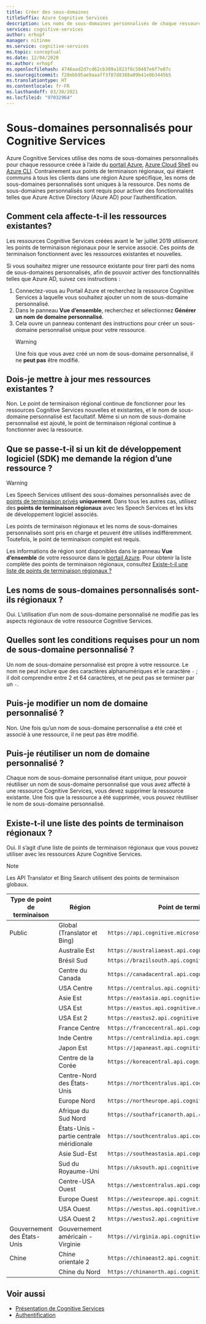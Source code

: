 ```yaml
---
title: Créer des sous-domaines
titleSuffix: Azure Cognitive Services
description: Les noms de sous-domaines personnalisés de chaque ressource Cognitive Service sont créés via le portail Azure, Azure Cloud Shell ou Azure CLI.
services: cognitive-services
author: erhopf
manager: nitinme
ms.service: cognitive-services
ms.topic: conceptual
ms.date: 12/04/2020
ms.author: erhopf
ms.openlocfilehash: 4746aad2d7cd62cb309a1823f8c50487e6f7e87c
ms.sourcegitcommit: f28ebb95ae9aaaff3f87d8388a09b41e0b3445b5
ms.translationtype: HT
ms.contentlocale: fr-FR
ms.lasthandoff: 03/30/2021
ms.locfileid: "97032964"
---
```

# <a name="custom-subdomain-names-for-cognitive-services"></a>Sous-domaines personnalisés pour Cognitive Services

Azure Cognitive Services utilise des noms de sous-domaines personnalisés pour chaque ressource créée à l’aide du [portail Azure](https://portal.azure.com), [Azure Cloud Shell](https://azure.microsoft.com/features/cloud-shell/) ou [Azure CLI](/cli/azure/install-azure-cli). Contrairement aux points de terminaison régionaux, qui étaient communs à tous les clients dans une région Azure spécifique, les noms de sous-domaines personnalisés sont uniques à la ressource. Des noms de sous-domaines personnalisés sont requis pour activer des fonctionnalités telles que Azure Active Directory (Azure AD) pour l’authentification.

## <a name="how-does-this-impact-existing-resources"></a>Comment cela affecte-t-il les ressources existantes?

Les ressources Cognitive Services créées avant le 1er juillet 2019 utiliseront les points de terminaison régionaux pour le service associé. Ces points de terminaison fonctionnent avec les ressources existantes et nouvelles.

Si vous souhaitez migrer une ressource existante pour tirer parti des noms de sous-domaines personnalisés, afin de pouvoir activer des fonctionnalités telles que Azure AD, suivez ces instructions :

1. Connectez-vous au Portail Azure et recherchez la ressource Cognitive Services à laquelle vous souhaitez ajouter un nom de sous-domaine personnalisé.
2. Dans le panneau **Vue d’ensemble**, recherchez et sélectionnez **Générer un nom de domaine personnalisé**.
3. Cela ouvre un panneau contenant des instructions pour créer un sous-domaine personnalisé unique pour votre ressource.
   > [!WARNING]
   > Une fois que vous avez créé un nom de sous-domaine personnalisé, il ne **peut pas** être modifié.

## <a name="do-i-need-to-update-my-existing-resources"></a>Dois-je mettre à jour mes ressources existantes ?

Non. Le point de terminaison régional continue de fonctionner pour les ressources Cognitive Services nouvelles et existantes, et le nom de sous-domaine personnalisé est facultatif. Même si un nom de sous-domaine personnalisé est ajouté, le point de terminaison régional continue à fonctionner avec la ressource.

## <a name="what-if-an-sdk-asks-me-for-the-region-for-a-resource"></a>Que se passe-t-il si un kit de développement logiciel (SDK) me demande la région d’une ressource ?

> [!WARNING]
> Les Speech Services utilisent des sous-domaines personnalisés avec de [points de terminaison privés](Speech-Service/speech-services-private-link.md) **uniquement**. Dans tous les autres cas, utilisez des **points de terminaison régionaux** avec les Speech Services et les kits de développement logiciel associés.

Les points de terminaison régionaux et les noms de sous-domaines personnalisés sont pris en charge et peuvent être utilisés indifféremment. Toutefois, le point de terminaison complet est requis.

Les informations de région sont disponibles dans le panneau **Vue d’ensemble** de votre ressource dans le [portail Azure](https://portal.azure.com). Pour obtenir la liste complète des points de terminaison régionaux, consultez [Existe-t-il une liste de points de terminaison régionaux ?](#is-there-a-list-of-regional-endpoints)

## <a name="are-custom-subdomain-names-regional"></a>Les noms de sous-domaines personnalisés sont-ils régionaux ?

Oui. L’utilisation d’un nom de sous-domaine personnalisé ne modifie pas les aspects régionaux de votre ressource Cognitive Services.

## <a name="what-are-the-requirements-for-a-custom-subdomain-name"></a>Quelles sont les conditions requises pour un nom de sous-domaine personnalisé ?

Un nom de sous-domaine personnalisé est propre à votre ressource. Le nom ne peut inclure que des caractères alphanumériques et le caractère `-` ; il doit comprendre entre 2 et 64 caractères, et ne peut pas se terminer par un `-`.

## <a name="can-i-change-a-custom-domain-name"></a>Puis-je modifier un nom de domaine personnalisé ?

Non. Une fois qu’un nom de sous-domaine personnalisé a été créé et associé à une ressource, il ne peut pas être modifié.

## <a name="can-i-reuse-a-custom-domain-name"></a>Puis-je réutiliser un nom de domaine personnalisé ?

Chaque nom de sous-domaine personnalisé étant unique, pour pouvoir réutiliser un nom de sous-domaine personnalisé que vous avez affecté à une ressource Cognitive Services, vous devez supprimer la ressource existante. Une fois que la ressource a été supprimée, vous pouvez réutiliser le nom de sous-domaine personnalisé.

## <a name="is-there-a-list-of-regional-endpoints"></a>Existe-t-il une liste des points de terminaison régionaux ?

Oui. Il s’agit d’une liste de points de terminaison régionaux que vous pouvez utiliser avec les ressources Azure Cognitive Services.

> [!NOTE]
> Les API Translator et Bing Search utilisent des points de terminaison globaux.

| Type de point de terminaison | Région | Point de terminaison |
|---------------|--------|----------|
| Public | Global (Translator et Bing) | `https://api.cognitive.microsoft.com` |
| | Australie Est | `https://australiaeast.api.cognitive.microsoft.com` |
| | Brésil Sud | `https://brazilsouth.api.cognitive.microsoft.com` |
| | Centre du Canada | `https://canadacentral.api.cognitive.microsoft.com` |
| | USA Centre | `https://centralus.api.cognitive.microsoft.com` |
| | Asie Est | `https://eastasia.api.cognitive.microsoft.com` |
| | USA Est | `https://eastus.api.cognitive.microsoft.com` |
| | USA Est 2 | `https://eastus2.api.cognitive.microsoft.com` |
| | France Centre | `https://francecentral.api.cognitive.microsoft.com` |
| | Inde Centre | `https://centralindia.api.cognitive.microsoft.com` |
| | Japon Est | `https://japaneast.api.cognitive.microsoft.com` |
| | Centre de la Corée | `https://koreacentral.api.cognitive.microsoft.com` |
| | Centre-Nord des États-Unis | `https://northcentralus.api.cognitive.microsoft.com` |
| | Europe Nord | `https://northeurope.api.cognitive.microsoft.com` |
| | Afrique du Sud Nord | `https://southafricanorth.api.cognitive.microsoft.com` |
| | États-Unis - partie centrale méridionale | `https://southcentralus.api.cognitive.microsoft.com` |
| | Asie Sud-Est | `https://southeastasia.api.cognitive.microsoft.com` |
| | Sud du Royaume-Uni | `https://uksouth.api.cognitive.microsoft.com` |
| | Centre-USA Ouest | `https://westcentralus.api.cognitive.microsoft.com` |
| | Europe Ouest | `https://westeurope.api.cognitive.microsoft.com` |
| | USA Ouest | `https://westus.api.cognitive.microsoft.com` |
| | USA Ouest 2 | `https://westus2.api.cognitive.microsoft.com` |
| Gouvernement des États-Unis | Gouvernement américain - Virginie | `https://virginia.api.cognitive.microsoft.us` |
| Chine | Chine orientale 2 | `https://chinaeast2.api.cognitive.azure.cn` |
| | Chine du Nord | `https://chinanorth.api.cognitive.azure.cn` |

## <a name="see-also"></a>Voir aussi

* [Présentation de Cognitive Services](./what-are-cognitive-services.md)
* [Authentification](authentication.md)
